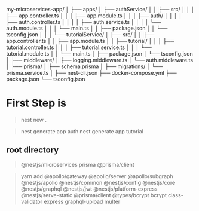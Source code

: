 my-microservices-app/ │ ├── apps/ │ ├── authService/ │ │ ├── src/ │ │ │ ├── app.controller.ts │ │ │ ├── app.module.ts │ │ │ ├── auth/ │ │ │ │ ├── auth.controller.ts │ │ │ │ ├── auth.service.ts │ │ │ │ └── auth.module.ts │ │ │ └── main.ts │ │ ├── package.json │ │ └── tsconfig.json │ │ │ └── tutorialService/ │ ├── src/ │ │ ├── app.controller.ts │ │ ├── app.module.ts │ │ ├── tutorial/ │ │ │ ├── tutorial.controller.ts │ │ │ ├── tutorial.service.ts │ │ │ └── tutorial.module.ts │ │ └── main.ts │ ├── package.json │ └── tsconfig.json │ ├── middleware/ │ ├── logging.middleware.ts │ └── auth.middleware.ts │ ├── prisma/ │ ├── schema.prisma │ ├── migrations/ │ └── prisma.service.ts │ ├── nest-cli.json ├── docker-compose.yml ├── package.json └── tsconfig.json

# First Step is

> nest new .

> nest generate app auth
> nest generate app tutorial

## root directory

> @nestjs/microservices prisma @prisma/client

> yarn add @apollo/gateway @apollo/server @apollo/subgraph @nestjs/apollo @nestjs/common @nestjs/config @nestjs/core @nestjs/graphql @nestjs/jwt @nestjs/platform-express @nestjs/serve-static @prisma/client @types/bcrypt bcrypt class-validator express graphql-upload multer

